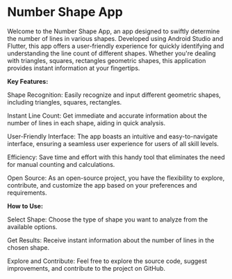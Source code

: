 # Number Shape App

Welcome to the Number Shape App, an app designed to swiftly determine the number of lines in various shapes. Developed using Android Studio and Flutter, this app offers a user-friendly experience for quickly identifying and understanding the line count of different shapes. Whether you're dealing with triangles, squares, rectangles geometric shapes, this application provides instant information at your fingertips.

**Key Features:**

Shape Recognition: Easily recognize and input different geometric shapes, including triangles, squares, rectangles.

Instant Line Count: Get immediate and accurate information about the number of lines in each shape, aiding in quick analysis.

User-Friendly Interface: The app boasts an intuitive and easy-to-navigate interface, ensuring a seamless user experience for users of all skill levels.

Efficiency: Save time and effort with this handy tool that eliminates the need for manual counting and calculations.

Open Source: As an open-source project, you have the flexibility to explore, contribute, and customize the app based on your preferences and requirements.

**How to Use:**

Select Shape: Choose the type of shape you want to analyze from the available options.

Get Results: Receive instant information about the number of lines in the chosen shape.

Explore and Contribute: Feel free to explore the source code, suggest improvements, and contribute to the project on GitHub.
